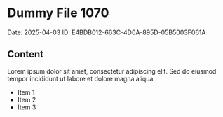 # Dummy File 1070

Date: 2025-04-03
ID: E4BDB012-663C-4D0A-895D-05B5003F061A

## Content

Lorem ipsum dolor sit amet, consectetur adipiscing elit.
Sed do eiusmod tempor incididunt ut labore et dolore magna aliqua.

* Item 1
* Item 2
* Item 3

